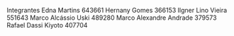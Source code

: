 Integrantes
Edna Martins                643661 
Hernany Gomes               366153 
Ilgner Lino Vieira          551643 
Marco Alcássio Uski         489280 
Marco Alexandre Andrade     379573 
Rafael Dassi Kiyoto         407704
